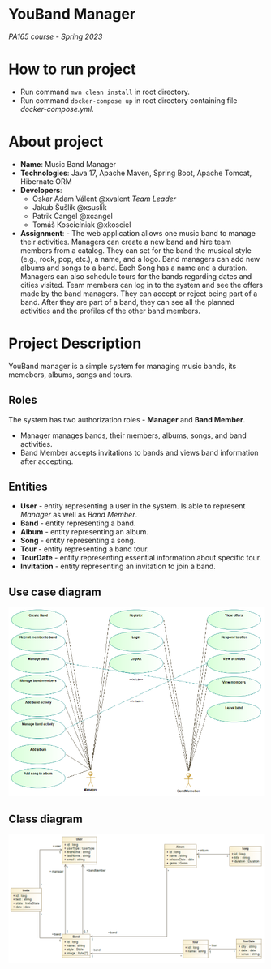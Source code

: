 # YouBand Manager

*PA165 course - Spring 2023*

# How to run project
- Run command ```mvn clean install``` in root directory.
- Run command ```docker-compose up``` in root directory containing file *docker-compose.yml*.


# About project

-   **Name**: Music Band Manager
-   **Technologies**: Java 17, Apache Maven, Spring Boot, Apache Tomcat, Hibernate ORM
-   **Developers**:
    -   Oskar Adam Válent @xvalent _Team Leader_
    -   Jakub Šušlík @xsuslik
    -   Patrik Čangel @xcangel
    -   Tomáš Koscielniak @xkosciel
-   **Assignment**: - The web application allows one music band to manage their activities. Managers can create a new band and hire team members from a catalog. They can set for the band the musical style (e.g., rock, pop, etc.), a name, and a logo. Band managers can add new albums and songs to a band. Each Song has a name and a duration. Managers can also schedule tours for the bands regarding dates and cities visited. Team members can log in to the system and see the offers made by the band managers. They can accept or reject being part of a band. After they are part of a band, they can see all the planned activities and the profiles of the other band members.

# Project Description

YouBand manager is a simple system for managing music bands, its memebers, albums, songs and tours.

## Roles

The system has two authorization roles - **Manager** and **Band Member**.

-   Manager manages bands, their members, albums, songs, and band activities.
-   Band Member accepts invitations to bands and views band information after accepting. 

## Entities

-   **User** - entity representing a user in the system. Is able to represent *Manager* as well as *Band Member*.
-   **Band** - entity representing a band.
-   **Album** - entity representing an album.
-   **Song** - entity representing a song.
-   **Tour** - entity representing a band tour.
-   **TourDate** - entity representing essential information about specific tour.
-   **Invitation** - entity representing an invitation to join a band.

## Use case diagram

![alt text](diagrams/use-case-diagram.png "Use case diagram")

## Class diagram

![alt text](diagrams/class-diagram.png "Use case diagram")
